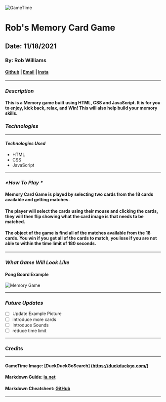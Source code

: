 ![GameTime](https://external-content.duckduckgo.com/iu/?u=https%3A%2F%2Flever-client-logos.s3.amazonaws.com%2Fa0ca3046-353c-409d-bf49-22a954da734a-1568149219931.png&f=1&nofb=1)

# Rob's Memory Card Game

## Date: 11/18/2021

### By: Rob Williams

#### [Github](https://github.com/RobWilliams0615) | [Email](robwilliams0221@gmail.com) | [Insta](https://www.instagram.com/wobrilliams89)

---

### **_Description_**

#### This is a Memory game built using HTML, CSS and JavaScript. It is for you to enjoy, kick back, relax, and Win! This will also help build your memory skills.

### **_Technologies_**

---

#### **_Technologies Used_**

- HTML
- CSS
- JavaScript

---

### **_*How To Play *_**

#### Memory Card Game is played by selecting two cards from the 18 cards available and getting matches.

#### The player will select the cards using their mouse and clicking the cards, they will then flip showing what the card image is that needs to be matched.

#### The object of the game is find all of the matches available from the 18 cards. You win if you get all of the cards to match, you lose if you are not able to within the time limit of 180 seconds.

---

### **_*What Game Will Look Like*_**

#### Pong Board Example

![Memory Game](https://external-content.duckduckgo.com/iu/?u=https%3A%2F%2Fcdn.shopify.com%2Fs%2Ffiles%2F1%2F0322%2F7017%2Fproducts%2FSLM-220-B_2048x.jpg%3Fv%3D1396120890&f=1&nofb=1)

---

### **_*Future Updates*_**

- [ ] Update Example Picture
- [ ] introduce more cards
- [ ] Introduce Sounds
- [ ] reduce time limit

---

### **Credits**

---

#### GameTime Image: [DuckDuckGoSearch] (https://duckduckgo.com/)

#### Markdown Guide: [ia.net](https://ia.net/writer/support/general/markdown-guide)

#### Markdown Cheatsheet: [GitHub](https://guides.github.com/pdfs/markdown-cheatsheet-online.pdf)

---
